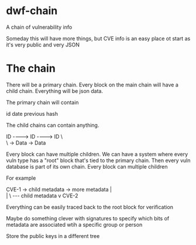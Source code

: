 # dwf-chain
A chain of vulnerability info

Someday this will have more things, but CVE info is an easy place ot start as it's very public and very JSON

# The chain

There will be a primary chain. Every block on the main chain will have a
child chain. Everything will be json data.

The primary chain will contain

id
date
previous
hash

The child chains can contain anything.

ID ----> ID ----> ID
         \        \
          \        -> Data
           -> Data

Every block can have multiple children. We can have a system where every
vuln type has a "root" block that's tied to the primary chain. Then every
vuln database is part of its own chain. Every block can multiple children

For example

CVE-1 -> child metadata -> more metadata
 |   \
 |    \ --- child metadata
 v
CVE-2

Everything can be easily traced back to the root block for verification

Maybe do something clever with signatures to specify which bits of metadata
are associated wtih a specific group or person

Store the public keys in a different tree
